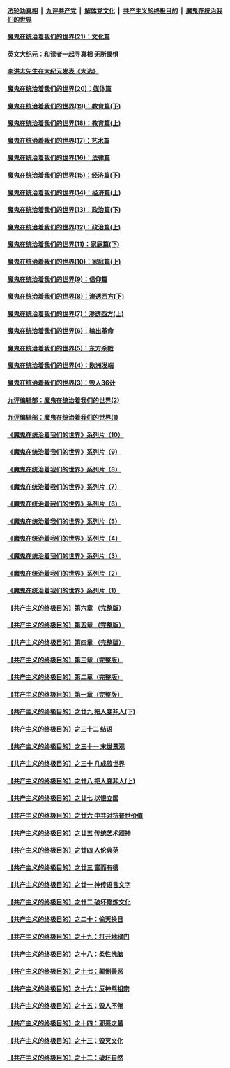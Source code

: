 

####  [法轮功真相](../../../../basic/blob/master/README.md?t=11291331) &nbsp;|&nbsp; [九评共产党](../../../../9ping.md/blob/master/README.md?t=11291331) &nbsp;|&nbsp; [解体党文化](../../../../jtdwh.md/blob/master/README.md?t=11291331)  &nbsp;|&nbsp; [共产主义的终极目的](../../../../gczydzjmd.md/blob/master/README.md?t=11291331) &nbsp;|&nbsp; [魔鬼在统治我们的世界](../../../../mgztzwmdsj.md/blob/master/README.md?t=11291331) 

#### [魔鬼在统治着我们的世界(21)：文化篇](../pages/nsc422/n10597706.md?t=11291331) 

#### [英文大纪元：和读者一起寻真相 无所畏惧](../pages/nsc422/n12542027.md?t=11291331) 

#### [李洪志先生在大纪元发表《大选》](../pages/nsc422/n12534746.md?t=11291331) 

#### [魔鬼在统治着我们的世界(20)：媒体篇](../pages/nsc422/n10586579.md?t=11291331) 

#### [魔鬼在统治着我们的世界(19)：教育篇(下)](../pages/nsc422/n10564808.md?t=11291331) 

#### [魔鬼在统治着我们的世界(18)：教育篇(上)](../pages/nsc422/n10526970.md?t=11291331) 

#### [魔鬼在统治着我们的世界(17)：艺术篇](../pages/nsc422/n10499093.md?t=11291331) 

#### [魔鬼在统治着我们的世界(16)：法律篇](../pages/nsc422/n10485969.md?t=11291331) 

#### [魔鬼在统治着我们的世界(15)：经济篇(下)](../pages/nsc422/n10469975.md?t=11291331) 

#### [魔鬼在统治着我们的世界(14)：经济篇(上)](../pages/nsc422/n10457370.md?t=11291331) 

#### [魔鬼在统治着我们的世界(13)：政治篇(下)](../pages/nsc422/n10448270.md?t=11291331) 

#### [魔鬼在统治着我们的世界(12)：政治篇(上)](../pages/nsc422/n10444576.md?t=11291331) 

#### [魔鬼在统治着我们的世界(11)：家庭篇(下)](../pages/nsc422/n10440961.md?t=11291331) 

#### [魔鬼在统治着我们的世界(10)：家庭篇(上)](../pages/nsc422/n10435448.md?t=11291331) 

#### [魔鬼在统治着我们的世界(9)：信仰篇](../pages/nsc422/n10432159.md?t=11291331) 

#### [魔鬼在统治着我们的世界(8)：渗透西方(下)](../pages/nsc422/n10429603.md?t=11291331) 

#### [魔鬼在统治着我们的世界(7)：渗透西方(上)](../pages/nsc422/n10426013.md?t=11291331) 

#### [魔鬼在统治着我们的世界(6)：输出革命](../pages/nsc422/n10421536.md?t=11291331) 

#### [魔鬼在统治着我们的世界(5)：东方杀戮](../pages/nsc422/n10417707.md?t=11291331) 

#### [魔鬼在统治着我们的世界(4)：欧洲发端](../pages/nsc422/n10414890.md?t=11291331) 

#### [魔鬼在统治着我们的世界(3)：毁人36计](../pages/nsc422/n10411583.md?t=11291331) 

#### [九评编辑部：魔鬼在统治着我们的世界(2)](../pages/nsc422/n10410036.md?t=11291331) 

#### [九评编辑部：魔鬼在统治着我们的世界(1)](../pages/nsc422/n10406825.md?t=11291331) 

#### [《魔鬼在统治着我们的世界》系列片（10）](../pages/nsc422/n12292670.md?t=11291331) 

#### [《魔鬼在统治着我们的世界》系列片（9）](../pages/nsc422/n12290859.md?t=11291331) 

#### [《魔鬼在统治着我们的世界》系列片（8）](../pages/nsc422/n12287445.md?t=11291331) 

#### [《魔鬼在统治着我们的世界》系列片（7）](../pages/nsc422/n12283425.md?t=11291331) 

#### [《魔鬼在统治着我们的世界》系列片（6）](../pages/nsc422/n12282314.md?t=11291331) 

#### [《魔鬼在统治着我们的世界》系列片（5）](../pages/nsc422/n12281419.md?t=11291331) 

#### [《魔鬼在统治着我们的世界》系列片（4）](../pages/nsc422/n12274024.md?t=11291331) 

#### [《魔鬼在统治着我们的世界》系列片（3）](../pages/nsc422/n12271322.md?t=11291331) 

#### [《魔鬼在统治着我们的世界》系列片（2）](../pages/nsc422/n12269049.md?t=11291331) 

#### [《魔鬼在统治着我们的世界》系列片（1）](../pages/nsc422/n12267575.md?t=11291331) 

#### [【共产主义的终极目的】第六章 （完整版）](../pages/nsc422/n11428913.md?t=11291331) 

#### [【共产主义的终极目的】第五章 （完整版）](../pages/nsc422/n11428912.md?t=11291331) 

#### [【共产主义的终极目的】第四章 （完整版）](../pages/nsc422/n11428907.md?t=11291331) 

#### [【共产主义的终极目的】第三章（完整版）](../pages/nsc422/n11428848.md?t=11291331) 

#### [【共产主义的终极目的】第二章（完整版）](../pages/nsc422/n11428831.md?t=11291331) 

#### [【共产主义的终极目的】第一章（完整版）](../pages/nsc422/n11417651.md?t=11291331) 

#### [【共产主义的终极目的】之廿九 把人变非人(下)](../pages/nsc422/n11344140.md?t=11291331) 

#### [【共产主义的终极目的】之三十二 结语](../pages/nsc422/n11360535.md?t=11291331) 

#### [【共产主义的终极目的】之三十一 末世景观](../pages/nsc422/n11351129.md?t=11291331) 

#### [【共产主义的终极目的】之三十 几成狼世界](../pages/nsc422/n11348280.md?t=11291331) 

#### [【共产主义的终极目的】之廿八 把人变非人(上)](../pages/nsc422/n11340492.md?t=11291331) 

#### [【共产主义的终极目的】之廿七 以恨立国](../pages/nsc422/n11336944.md?t=11291331) 

#### [【共产主义的终极目的】之廿六 中共对抗普世价值](../pages/nsc422/n11324785.md?t=11291331) 

#### [【共产主义的终极目的】之廿五 传统艺术颂神](../pages/nsc422/n11296396.md?t=11291331) 

#### [【共产主义的终极目的】之廿四 人伦典范](../pages/nsc422/n11296397.md?t=11291331) 

#### [【共产主义的终极目的】之廿三 富而有德](../pages/nsc422/n11283598.md?t=11291331) 

#### [【共产主义的终极目的】之廿一 神传语言文字](../pages/nsc422/n11263265.md?t=11291331) 

#### [【共产主义的终极目的】之廿二 破坏修炼文化](../pages/nsc422/n11245728.md?t=11291331) 

#### [【共产主义的终极目的】之二十：偷天换日](../pages/nsc422/n11238846.md?t=11291331) 

#### [【共产主义的终极目的】之十九：打开地狱门](../pages/nsc422/n11206376.md?t=11291331) 

#### [【共产主义的终极目的】之十八：柔性洗脑](../pages/nsc422/n11199994.md?t=11291331) 

#### [【共产主义的终极目的】之十七：颠倒善恶](../pages/nsc422/n11179782.md?t=11291331) 

#### [【共产主义的终极目的】之十六：反神骂祖宗](../pages/nsc422/n11166798.md?t=11291331) 

#### [【共产主义的终极目的】之十五：毁人不倦](../pages/nsc422/n11166792.md?t=11291331) 

#### [【共产主义的终极目的】之十四：邪恶之最](../pages/nsc422/n11150249.md?t=11291331) 

#### [【共产主义的终极目的】之十三：毁灭文化](../pages/nsc422/n11135227.md?t=11291331) 

#### [【共产主义的终极目的】之十二：破坏自然](../pages/nsc422/n11135214.md?t=11291331) 

